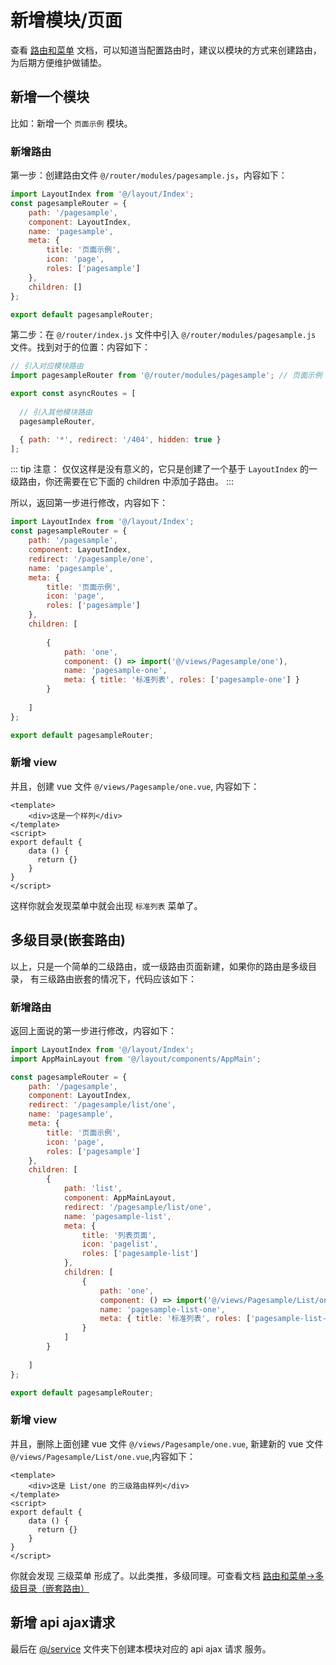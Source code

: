 # 新增模块/页面

查看 [路由和菜单](/guide/basis/router-and-menu.html#路由) 文档，可以知道当配置路由时，建议以模块的方式来创建路由，为后期方便维护做铺垫。

## 新增一个模块

比如：新增一个 `页面示例` 模块。

### 新增路由

第一步：创建路由文件 `@/router/modules/pagesample.js`，内容如下：

```js
import LayoutIndex from '@/layout/Index';
const pagesampleRouter = {
    path: '/pagesample',
    component: LayoutIndex,
    name: 'pagesample',
    meta: {
        title: '页面示例',
        icon: 'page',
        roles: ['pagesample']
    },
    children: []
};

export default pagesampleRouter;
```

第二步：在 `@/router/index.js` 文件中引入 `@/router/modules/pagesample.js` 文件。找到对于的位置：内容如下：

```js
// 引入对应模块路由
import pagesampleRouter from '@/router/modules/pagesample'; // 页面示例

export const asyncRoutes = [
  
  // 引入其他模块路由
  pagesampleRouter,

  { path: '*', redirect: '/404', hidden: true }
];
```

::: tip 注意：
 仅仅这样是没有意义的，它只是创建了一个基于 `LayoutIndex` 的一级路由，你还需要在它下面的 children 中添加子路由。
:::

所以，返回第一步进行修改，内容如下：
```js
import LayoutIndex from '@/layout/Index';
const pagesampleRouter = {
    path: '/pagesample',
    component: LayoutIndex,
    redirect: '/pagesample/one',
    name: 'pagesample',
    meta: {
        title: '页面示例',
        icon: 'page',
        roles: ['pagesample']
    },
    children: [
       
        {
            path: 'one',
            component: () => import('@/views/Pagesample/one'),
            name: 'pagesample-one',
            meta: { title: '标准列表', roles: ['pagesample-one'] }
        }
        
    ]
};

export default pagesampleRouter;
```

### 新增 view

并且，创建 vue 文件 `@/views/Pagesample/one.vue`, 内容如下：

```vue
<template>
    <div>这是一个样列</div>
</template>
<script>
export default {
    data () {
      return {}
    }
}
</script>
```
这样你就会发现菜单中就会出现 `标准列表` 菜单了。

## 多级目录(嵌套路由)

以上，只是一个简单的二级路由，或一级路由页面新建，如果你的路由是多级目录， 有三级路由嵌套的情况下，代码应该如下：

### 新增路由

返回上面说的第一步进行修改，内容如下：
```js
import LayoutIndex from '@/layout/Index';
import AppMainLayout from '@/layout/components/AppMain';

const pagesampleRouter = {
    path: '/pagesample',
    component: LayoutIndex,
    redirect: '/pagesample/list/one',
    name: 'pagesample',
    meta: {
        title: '页面示例',
        icon: 'page',
        roles: ['pagesample']
    },
    children: [
        {
            path: 'list',
            component: AppMainLayout,
            redirect: '/pagesample/list/one',
            name: 'pagesample-list',
            meta: { 
                title: '列表页面',
                icon: 'pagelist',
                roles: ['pagesample-list']
            },
            children: [
                {
                    path: 'one',
                    component: () => import('@/views/Pagesample/List/one'),
                    name: 'pagesample-list-one',
                    meta: { title: '标准列表', roles: ['pagesample-list-one'] }
                }
            ]
        }
        
    ]
};

export default pagesampleRouter;
```

### 新增 view

并且，删除上面创建 vue 文件 `@/views/Pagesample/one.vue`, 新建新的 vue 文件 `@/views/Pagesample/List/one.vue`,内容如下：

```vue
<template>
    <div>这是 List/one 的三级路由样列</div>
</template>
<script>
export default {
    data () {
      return {}
    }
}
</script>
```

你就会发现 三级菜单 形成了。以此类推，多级同理。可查看文档 [路由和菜单->多级目录（嵌套路由）](/guide/basis/router-and-menu.html#多级目录-嵌套路由)

## 新增 api ajax请求

最后在 [@/service](https://github.com/lqsong/admin-element-vue/tree/javascript.v1/src/service) 文件夹下创建本模块对应的 api ajax 请求 服务。


